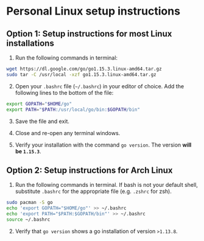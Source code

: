 # Personal Linux setup instructions

## Option 1: Setup instructions for most Linux installations

1. Run the following commands in terminal:

```bash
wget https://dl.google.com/go/go1.15.3.linux-amd64.tar.gz
sudo tar -C /usr/local -xzf go1.15.3.linux-amd64.tar.gz
```

2. Open your `.bashrc` file (`~/.bashrc`) in your editor of choice. Add the following lines to the bottom of the file:

```bash
export GOPATH="$HOME/go"
export PATH="$PATH:/usr/local/go/bin:$GOPATH/bin"
```

3. Save the file and exit.

4. Close and re-open any terminal windows.

5. Verify your installation with the command `go version`. The version **will be `1.15.3`**.

## Option 2: Setup instructions for Arch Linux

1. Run the following commands in terminal. If bash is not your default shell, substitute `.bashrc` for the appropriate file (e.g. `.zshrc` for zsh).

```bash
sudo pacman -S go
echo 'export GOPATH="$HOME/go"' >> ~/.bashrc
echo 'export PATH="$PATH:$GOPATH/bin"' >> ~/.bashrc
source ~/.bashrc
```

2. Verify that `go version` shows a go installation of version `>1.13.8`.

